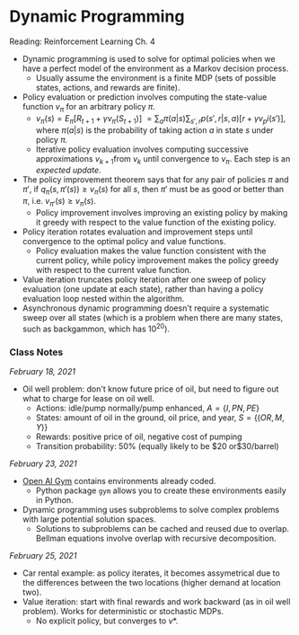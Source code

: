 # Dynamic Programming

Reading: Reinforcement Learning Ch. 4

- Dynamic programming is used to solve for optimal policies when we have a perfect model of the environment as a Markov decision process.
  - Usually assume the environment is a finite MDP (sets of possible states, actions, and rewards are finite).
- Policy evaluation or prediction involves computing the state-value function $v_\pi$ for an arbitrary policy $\pi$.
  - $v_\pi (s) = E_\pi [R_{t+1} + \gamma v_\pi(S_{t+1})]$ $= \sum_a \pi(a|s)\sum_{s', r}p(s', r|s, a)[r + \gamma v_pi(s')]$, where $\pi(a|s)$ is the probability of taking action $a$ in state $s$ under policy $\pi$.
  - Iterative policy evaluation involves computing successive approximations $v_{k+1}$from $v_k$ until convergence to $v_\pi$. Each step is an *expected update*.
- The policy improvement theorem says that for any pair of policies $\pi$ and $\pi'$, if $q_\pi(s, \pi '(s))\ge v_\pi (s)$ for all $s$, then $\pi'$ must be as good or better than $\pi$, i.e. $v_{\pi'}(s)\ge v_\pi(s)$.
  - Policy improvement involves improving an existing policy by making it greedy with respect to the value function of the existing policy.
- Policy iteration rotates evaluation and improvement steps until convergence to the optimal policy and value functions.
  - Policy evaluation makes the value function consistent with the current policy, while policy improvement makes the policy greedy with respect to the current value function.
- Value iteration truncates policy iteration after one sweep of policy evaluation (one update at each state), rather than having a policy evaluation loop nested within the algorithm.
- Asynchronous dynamic programming doesn't require a systematic sweep over all states (which is a problem when there are many states, such as backgammon, which has $10^{20}$).

### Class Notes

*February 18, 2021*

- Oil well problem: don't know future price of oil, but need to figure out what to charge for lease on oil well.
  - Actions: idle/pump normally/pump enhanced, $A = \{I, PN, PE\}$
  - States: amount of oil in the ground, oil price, and year, $S = \{(OR, M, Y)\}$
  - Rewards: positive price of oil, negative cost of pumping
  - Transition probability: 50% (equally likely to be \$20 or ​\$30/barrel)

*February 23, 2021*

- [Open AI Gym](https://gym.openai.com) contains environments already coded.
  - Python package `gym` allows you to create these environments easily in Python.
- Dynamic programming uses subproblems to solve complex problems with large potential solution spaces.
  - Solutions to subproblems can be cached and reused due to overlap. Bellman equations involve overlap with recursive decomposition.

*February 25, 2021*

- Car rental example: as policy iterates, it becomes assymetrical due to the differences between the two locations (higher demand at location two).
- Value iteration: start with final rewards and work backward (as in oil well problem). Works for deterministic or stochastic MDPs.
  - No explicit policy, but converges to $v*$.